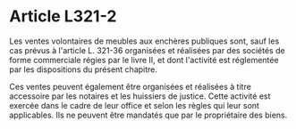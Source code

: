 # Article L321-2

Les ventes volontaires de meubles aux enchères publiques sont, sauf les cas prévus à l'article L. 321-36 organisées et réalisées par des sociétés de forme commerciale régies par le livre II, et dont l'activité est réglementée par les dispositions du présent chapitre.

Ces ventes peuvent également être organisées et réalisées à titre accessoire par les notaires et les huissiers de justice. Cette activité est exercée dans le cadre de leur office et selon les règles qui leur sont applicables. Ils ne peuvent être mandatés que par le propriétaire des biens.
